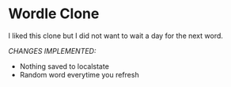 # Wordle Clone

I liked this clone but I did not want to wait a day for the next word.

_CHANGES IMPLEMENTED:_
- Nothing saved to localstate
- Random word everytime you refresh 

